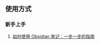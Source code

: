 ## 使用方式

### 新手上手
1. [如何使用 Obsidian 笔记：一步一步的指南](https://pkmer.cn/Pkmer-Docs/10-obsidian/obsidian%E4%BD%BF%E7%94%A8%E6%8A%80%E5%B7%A7/%E5%A6%82%E4%BD%95%E4%BD%BF%E7%94%A8obsidian%E7%AC%94%E8%AE%B0-%E4%B8%80%E6%AD%A5%E4%B8%80%E6%AD%A5%E7%9A%84%E6%8C%87%E5%8D%97)

